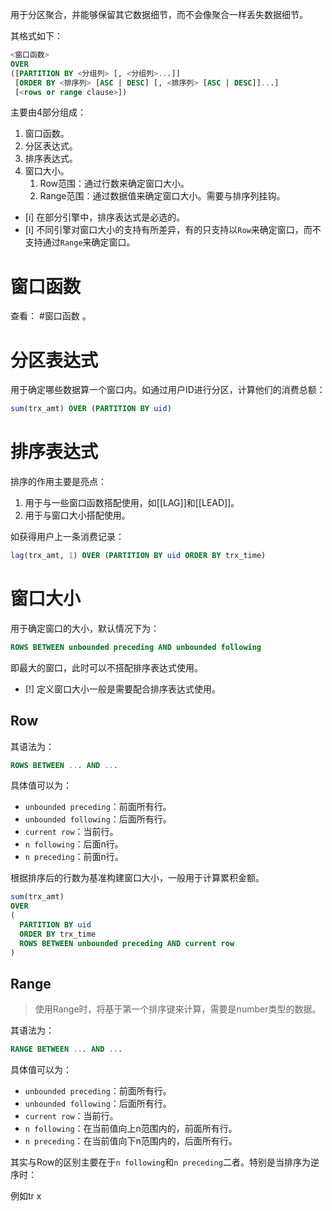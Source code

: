 用于分区聚合，并能够保留其它数据细节，而不会像聚合一样丢失数据细节。

其格式如下：
```sql
<窗口函数> 
OVER 
([PARTITION BY <分组列> [, <分组列>...]]
 [ORDER BY <排序列> [ASC | DESC] [, <排序列> [ASC | DESC]]...]
 [<rows or range clause>])
```

主要由4部分组成：
1. 窗口函数。
2. 分区表达式。
3. 排序表达式。
4. 窗口大小。
	1. Row范围：通过行数来确定窗口大小。
	2. Range范围：通过数据值来确定窗口大小。需要与排序列挂钩。

- [i] 在部分引擎中，排序表达式是必选的。
- [i] 不同引擎对窗口大小的支持有所差异，有的只支持以`Row`来确定窗口，而不支持通过`Range`来确定窗口。 

# 窗口函数

查看： #窗口函数 。

# 分区表达式

用于确定哪些数据算一个窗口内。如通过用户ID进行分区，计算他们的消费总额：
```sql
sum(trx_amt) OVER (PARTITION BY uid)
```

# 排序表达式

排序的作用主要是亮点：
1. 用于与一些窗口函数搭配使用，如[[LAG]]和[[LEAD]]。
2. 用于与窗口大小搭配使用。

如获得用户上一条消费记录：
```sql
lag(trx_amt, 1) OVER (PARTITION BY uid ORDER BY trx_time)
```

# 窗口大小

用于确定窗口的大小，默认情况下为：
```sql
ROWS BETWEEN unbounded preceding AND unbounded following
```
即最大的窗口，此时可以不搭配排序表达式使用。

- [!] 定义窗口大小一般是需要配合排序表达式使用。
## Row

其语法为：
```sql
ROWS BETWEEN ... AND ...
```

具体值可以为：
- `unbounded preceding`：前面所有行。
- `unbounded following`：后面所有行。
- `current row`：当前行。
- `n following`：后面n行。
- `n preceding`：前面n行。

根据排序后的行数为基准构建窗口大小，一般用于计算累积金额。
```sql
sum(trx_amt) 
OVER 
(
  PARTITION BY uid
  ORDER BY trx_time
  ROWS BETWEEN unbounded preceding AND current row
)
```

## Range

> 使用Range时，将基于第一个排序键来计算，需要是number类型的数据。

其语法为：
```sql
RANGE BETWEEN ... AND ...
```

具体值可以为：
- `unbounded preceding`：前面所有行。
- `unbounded following`：后面所有行。
- `current row`：当前行。
- `n following`：在当前值向上n范围内的，前面所有行。
- `n preceding`：在当前值向下n范围内的，后面所有行。

其实与Row的区别主要在于`n following`和`n preceding`二者。特别是当排序为逆序时：

例如tr x